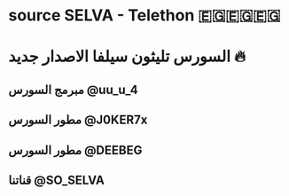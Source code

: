 # source SELVA - Telethon 🇪🇬🇪🇬🇪🇬
#  السورس  تليثون سيلفا الاصدار جديد 🔥 

##  مبرمج السورس @uu_u_4

##  مطور السورس @J0KER7x

##  مطور السورس @DEEBEG


##   قناتنا @SO_SELVA











